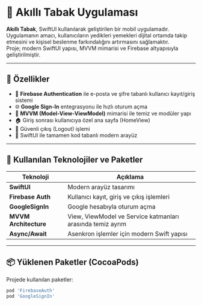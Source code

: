 # 🥗 Akıllı Tabak Uygulaması

**Akıllı Tabak**, SwiftUI kullanılarak geliştirilen bir mobil uygulamadır.  
Uygulamanın amacı, kullanıcıların yedikleri yemekleri dijital ortamda takip etmesini ve kişisel beslenme farkındalığını artırmasını sağlamaktır.  
Proje; modern SwiftUI yapısı, MVVM mimarisi ve Firebase altyapısıyla geliştirilmiştir.

---

## 🚀 Özellikler

- 🔐 **Firebase Authentication** ile e-posta ve şifre tabanlı kullanıcı kayıt/giriş sistemi  
- 🌐 **Google Sign-In** entegrasyonu ile hızlı oturum açma  
- 🧩 **MVVM (Model-View-ViewModel)** mimarisi ile temiz ve modüler yapı  
- 🏠 Giriş sonrası kullanıcıya özel ana sayfa (HomeView)  
- 🚪 Güvenli çıkış (Logout) işlemi  
- 🎨 SwiftUI ile tamamen kod tabanlı modern arayüz  

---

## 🧱 Kullanılan Teknolojiler ve Paketler

| Teknoloji | Açıklama |
|------------|-----------|
| **SwiftUI** | Modern arayüz tasarımı |
| **Firebase Auth** | Kullanıcı kayıt, giriş ve çıkış işlemleri |
| **GoogleSignIn** | Google hesabıyla oturum açma |
| **MVVM Architecture** | View, ViewModel ve Service katmanları arasında temiz ayrım |
| **Async/Await** | Asenkron işlemler için modern Swift yapısı |

---

## 📦 Yüklenen Paketler (CocoaPods)

Projede kullanılan paketler:
```bash
pod 'FirebaseAuth'
pod 'GoogleSignIn'
